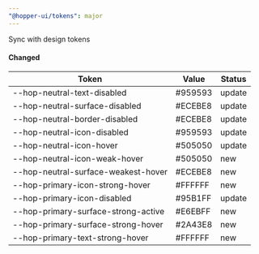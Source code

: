 ```yaml
---
"@hopper-ui/tokens": major
---
```


Sync with design tokens

#### Changed

| Token                               | Value   | Status |
|-------------------------------------|---------|--------|
| --hop-neutral-text-disabled         | #959593 | update |
| --hop-neutral-surface-disabled      | #ECEBE8 | update |
| --hop-neutral-border-disabled       | #ECEBE8 | update |
| --hop-neutral-icon-disabled         | #959593 | update |
| --hop-neutral-icon-hover            | #505050 | update |
| --hop-neutral-icon-weak-hover       | #505050 | new    |
| --hop-neutral-surface-weakest-hover | #ECEBE8 | new    |
| --hop-primary-icon-strong-hover     | #FFFFFF | new    |
| --hop-primary-icon-disabled         | #95B1FF | update |
| --hop-primary-surface-strong-active | #E6EBFF | new    |
| --hop-primary-surface-strong-hover  | #2A43E8 | new    |
| --hop-primary-text-strong-hover     | #FFFFFF | new    |


